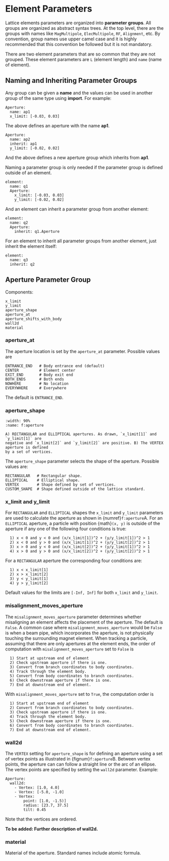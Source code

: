 # Element Parameters

Lattice elements parameters are organized into **parameter groups**. 
All groups are organized as abstract syntax trees.
At the top level, there are the groups with names like `MagMultipole`, `ElecMultipole`, `RF`, `Alignment`, etc. 
By convention, group names use upper camel case and it is highly recommended that this convention
be followed but it is not mandatory.

There are two element parameters that are so common that they are not grouped. 
These element parameters are `L` (element length) and `name` (name of element).


## Naming and Inheriting Parameter Groups

Any group can be given a **name** and the values can be used in another group of the same type
using **import**.
For example:
```{code} yaml
Aperture:
  name: ap1
  x_limit: [-0.03, 0.03]
```
The above defines an aperture with the name **ap1**. 
```{code} yaml
Aperture:
  name: ap2
  inherit: ap1
  y_limit: [-0.02, 0.02]
```
And the above defines a new aperture group which inherits from **ap1**.

Naming a parameter group is only needed if the parameter group is defined outside of an element.
```{code} yaml
element:
  name: q1
  Aperture: 
    x_limit: [-0.03, 0.03]
    y_limit: [-0.02, 0.02]
```
And an element can inherit a parameter group from another element:
```{code} yaml
element:
  name: q2
  Aperture:
    inherit: q1.Aperture
```

For an element to inherit all parameter groups from another element, just inherit the element itself:
```{code} yaml
element:
  name: q3
  inherit: q2
```

## Aperture Parameter Group

Components:
```{code} yaml
x_limit
y_limit
aperture_shape
aperture_at
aperture_shifts_with_body
wall2d
material
```

### aperture_at

The aperture location is set by the `aperture_at` parameter. Possible values are
```{code} yaml
ENTRANCE_END   # Body entrance end (default)
CENTER         # Element center
EXIT_END       # Body exit end
BOTH_ENDS      # Both ends
NOWHERE        # No location
EVERYWHERE     # Everywhere
```
The default is `ENTRANCE_END`.

### aperture_shape

```{figure} figures/apertures.svg
:width: 90%
:name: f:aperture

A) RECTANGULAR and ELLIPTICAL apertures. As drawn, `x_limit[1]` and `y_limit[1]` are 
negative and `x_limit[2]` and `y_limit[2]` are positive. B) The VERTEX aperture is defined
by a set of vertices.
```

The `aperture_shape` parameter selects the shape of the aperture. Possible values are:
```{code} yaml
RECTANGULAR   # Rectangular shape.
ELLIPTICAL    # Elliptical shape.
VERTEX        # Shape defined by set of vertices.
CUSTOM_SHAPE  # Shape defined outside of the lattice standard.
```

### x_limit and y_limit

For `RECTANGULAR` and `ELLIPTICAL` shapes the `x_limit` and `y_limit` parameters are
used to calculate the aperture as shown in {numref}`f:aperture`A. 
For an `ELLIPTICAL` aperture, a particle with position {math}`(x, y)` is outside of the aperture if any 
one of the following four conditions is true:
```{code}
  1) x < 0 and y < 0 and (x/x_limit[1])^2 + (y/y_limit[1])^2 > 1 
  2) x < 0 and y > 0 and (x/x_limit[1])^2 + (y/y_limit[2])^2 > 1
  3) x > 0 and y < 0 and (x/x_limit[2])^2 + (y/y_limit[1])^2 > 1
  4) x > 0 and y > 0 and (x/x_limit[2])^2 + (y/y_limit[2])^2 > 1
```
For a `RECTANGULAR` aperture the corresponding four conditions are:
```{code}
  1) x < x_limit[1]
  2) x > x_limit[2]
  3) y < y_limit[1]
  4) y > y_limit[2]
```

Default values for the limits are `[-Inf, Inf]` for both `x_limit` and `y_limit`.

### misalignment_moves_aperture

The `misalignment_moves_aperture` parameter determines whether misaligning an element 
affects the placement of the aperture. The default is `False`. 
A common case where `misalignment_moves_aperture` would be `False` is when a beam pipe,
which incorporates the aperture, is not physically touching the surrounding magnet element. 
When tracking a particle, assuming that there are only apertures at the element ends, 
the order of computation with `misalignment_moves_aperture` set to `False` is
```{code} yaml
  1) Start at upstream end of element
  2) Check upstream aperture if there is one.
  3) Convert from branch coordinates to body coordinates.
  4) Track through the element body.
  5) Convert from body coordinates to branch coordinates.
  6) Check downstream aperture if there is one.
  7) End at downstream end of element.
```
With `misalignment_moves_aperture` set to `True`, the computation order is 
```{code} YAML
  1) Start at upstream end of element
  2) Convert from branch coordinates to body coordinates.
  3) Check upstream aperture if there is one.
  4) Track through the element body.
  5) Check downstream aperture if there is one.
  6) Convert from body coordinates to branch coordinates.
  7) End at downstream end of element.
```

### wall2d

The `VERTEX` setting for `aperture_shape` is for defining an aperture using a 
set of vertex points as illustrated in {fignum}`f:aperture`B. 
Between vertex points, the aperture can can follow a straight line or the arc of an ellipse. 
The vertex points are specified by setting the `wall2d` parameter. Example:
```{code} yaml
Aperture:
  wall2d: 
    - Vertex: [1.0, 4.0]
    - Vertex: [-5.0, -1.0]
    - Vertex: 
        point: [1.0, -1.5)]
        radius: [23.7, 37.5]
        tilt: 0.45
```
Note that the vertices are ordered.

**To be added: Further description of wall2d.**

### material

Material of the aperture. Standard names include atomic formula.